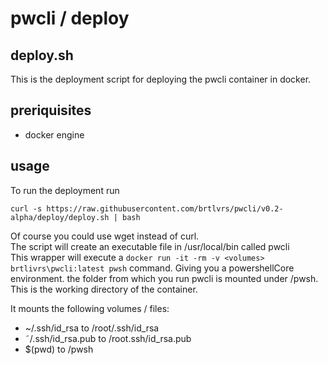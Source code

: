 # pwcli / deploy

## deploy.sh

This is the deployment script for deploying the pwcli container in docker.

## preriquisites

- docker engine

## usage

To run the deployment run

``` #!\bin\bash
curl -s https://raw.githubusercontent.com/brtlvrs/pwcli/v0.2-alpha/deploy/deploy.sh | bash
```

Of course you could use wget instead of curl.<br>
The script will create an executable file in /usr/local/bin called pwcli<br>
This wrapper will execute a `docker run -it -rm -v <volumes> brtlivrs\pwcli:latest pwsh` command.
Giving you a powershellCore environment. the folder from which you run pwcli is mounted under /pwsh. This is the working directory of the container.

It mounts the following volumes / files:

- ~/.ssh/id_rsa to /root/.ssh/id_rsa
- ˜/.ssh/id_rsa.pub to /root.ssh/id_rsa.pub
- $(pwd) to /pwsh
